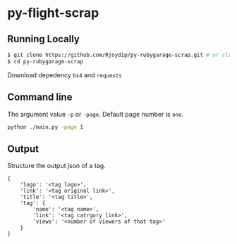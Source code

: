 # py-flight-scrap

> 

## Running Locally

```sh
$ git clone https://github.com/Rjoydip/py-rubygarage-scrap.git # or clone your own fork
$ cd py-rubygarage-scrap
```

Download depedency `bs4` and `requests`

## Command line

The argument value `-p` or `-page`. Default page number is `one`.

```sh
python ./main.py -page 1
```

## Output

Structure the output json of a tag.

```
{
    'logo': '<tag logo>', 
    'link': '<tag original link>', 
    'title': '<tag title>', 
    'tag': {
        'name': '<tag name>', 
        'link': '<tag catrgory link>', 
        'views': '<number of viewers of that tag>'
    }
}
```
